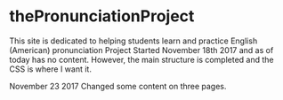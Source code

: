 # thePronunciationProject
This site is dedicated to helping students learn and practice English (American) pronunciation
Project Started November 18th 2017 and as of today has no content. However, the main structure is completed and the CSS is where I want it.

November 23 2017
Changed some content on three pages.
